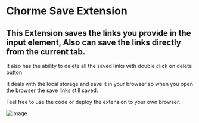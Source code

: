# Chorme Save Extension

## This Extension saves the links you provide in the input element, Also can save the links directly from the current tab.
It also has the ability to delete all the saved links with double click on delete button

It deals with the local storage and save it in your browser so when you open the browser the save links still saved.

Feel free to use the code or deploy the extension to your own browser.

![image](https://github.com/ammarmoha37/chorme-save-extension/assets/101853260/84201e77-3b6c-4336-b4a9-d2a3c911eeaa)
